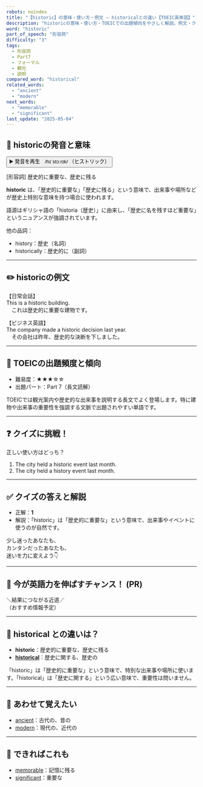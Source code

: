 ```yaml
---
robots: noindex
title: "【historic】の意味・使い方・例文 ― historicalとの違い【TOEIC英単語】"
description: "historicの意味・使い方・TOEICでの出題傾向をやさしく解説。例文・クイズ付きでhistoricalとの違いもわかりやすく学べます。"
word: "historic"
part_of_speech: "形容詞"
difficulty: "3"
tags:
  - 形容詞
  - Part7
  - フォーマル
  - 観光
  - 説明
compared_word: "historical"
related_words:
  - "ancient"
  - "modern"
next_words:
  - "memorable"
  - "significant"
last_update: "2025-05-04"
---
```


## 🔰 historicの発音と意味

<button class="play-audio" onclick="playTTS('historic')">
  <span class="play-audio-main">
    ▶️ 発音を再生　/hɪˈstɔːrɪk/
  </span>
  <span class="play-audio-sub">
    （ヒストリック）
  </span>
</button>

[形容詞] 歴史的に重要な、歴史に残る

**historic** は、「歴史的に重要な」「歴史に残る」という意味で、出来事や場所などが歴史上特別な意味を持つ場合に使われます。

語源はギリシャ語の「historia（歴史）」に由来し、「歴史に名を残すほど重要な」というニュアンスが強調されています。

他の品詞：  
- history：歴史（名詞）
- historically：歴史的に（副詞）

---

## ✏️ historicの例文

【日常会話】  
This is a historic building.  
　これは歴史的に重要な建物です。

【ビジネス英語】  
The company made a historic decision last year.  
　その会社は昨年、歴史的な決断を下しました。

---

## 🎯 TOEICの出題頻度と傾向

- 難易度：★★★☆☆
- 出題パート：Part 7（長文読解）

TOEICでは観光案内や歴史的な出来事を説明する長文でよく登場します。特に建物や出来事の重要性を強調する文脈で出題されやすい単語です。

---

## ❓ クイズに挑戦！

正しい使い方はどっち？

1. The city held a historic event last month.  
2. The city held a history event last month.

---

## ✅ クイズの答えと解説

- 正解：**1**
- 解説：「historic」は「歴史的に重要な」という意味で、出来事やイベントに使うのが自然です。

少し迷ったあなたも、  
カンタンだったあなたも、  
迷いを力に変えよう👇️

---

## 🚀 今が英語力を伸ばすチャンス！ (PR)

<div class="info-center">
＼結果につながる近道／<br>  
（おすすめ情報予定）
</div>

---

## 🤔  historical との違いは？

- **historic**：歴史的に重要な、歴史に残る
- **[historical](/historical)**：歴史に関する、歴史の

「historic」は「歴史的に重要な」という意味で、特別な出来事や場所に使います。「historical」は「歴史に関する」という広い意味で、重要性は問いません。

---

## 🧩 あわせて覚えたい

- [ancient](/ancient)：古代の、昔の
- [modern](/modern)：現代の、近代の

---

## 📖 できればこれも

- [memorable](/memorable)：記憶に残る
- [significant](/significant)：重要な

<!-- cvid: aid03_bid32 -->
